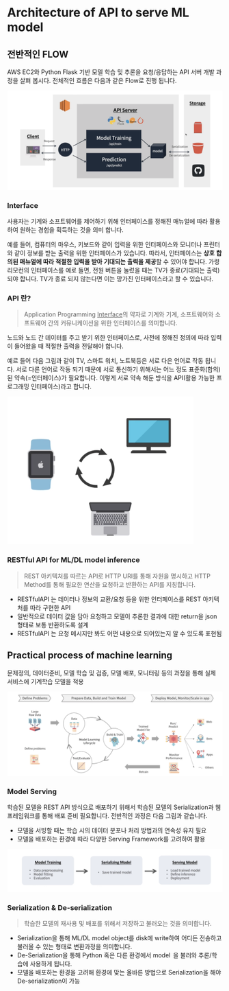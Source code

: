 # Architecture of API to serve ML model

## 전반적인 FLOW

AWS EC2와 Python Flask 기반 모델 학습 및 추론을 요청/응답하는 $\mathrm{API}$ 서버 개발 과정을 살펴 봅시다. 전체적인 흐름은 다음과 같은 Flow로 진행 됩니다. 

![image-20210511161138151](img/image-20210511161138151.png)

### Interface

사용자는 기계와 소프트웨어를 제어하기 위해 인터페이스를 정해진 매뉴얼에 따라 활용하여 원하는 경험을 획득하는 것을 의미 합니다.

예를 들어, 컴퓨터의 마우스, 키보드와 같이 입력을 위한 인터페이스와 모니터나 프린터와 같이 정보를 받는 출력을 위한 인터페이스가 있습니다. 따라서, 인터페이스는 **상호** **합의된 매뉴얼에 따라 적절한 입력을 받아 기대되는 출력을 제공**할 수 있어야 합니다. 가령 리모컨의 인터페이스를 예로 들면, 전원 버튼을 눌렀을 때는 TV가 종료(기대되는 출력)되야 합니다. TV가 종료 되지 않는다면 이는 망가진 인터페이스라고 할 수 있습니다. 



### API 란?

> Application Programming <u>Interface</u>의 약자로 기계와 기계, 소프트웨어와 소프트웨어 간의 커뮤니케이션을 위한 인터페이스를 의미합니다.

노드와 노드 간 데이터를 주고 받기 위한 인터페이스로, 사전에 정해진 정의에 따라 입력이 들어왔을 때 적절한 출력을 전달해야 합니다.

예르 들어 다음 그림과 같이 TV, 스마트 워치, 노트북등은 서로 다은 언어로 작동 됩니다. 서로 다른 언어로 작동 되기 때문에 서로 통신하기 위해서는 어느 정도 표준화(합의)된 약속(=인터페이스)가 필요합니다. 이렇게 서로 약속 해둔 방식을 API(활용 가능한 프로그래밍 인터페이스)라고 합니다. 

<img src="img/image-20210511161538025.png" alt="image-20210511161538025" style="zoom: 50%;" />



### RESTful API for ML/DL model inference

> REST 아키텍처를 따르는 API로 HTTP URI를 통해 자원을 명시하고 HTTP Method를 통해 필요한 연산을 요청하고 반환하는 API를 지칭합니다. 

- $\mathrm{RESTful} \mathrm{API}$ 는 데이터나 정보의 교환/요청 등을 위한 인터페이스를 $\mathrm{REST}$ 아키텍처를 따라 구현한 $\mathrm{API}$
- 일반적으로 데이터 값을 담아 요청하고 모델이 추론한 결과에 대한 return을 json 형태로 보통 반환하도록 설계
- $\mathrm{RESTful} \mathrm{API}$ 는 요청 메시지만 봐도 어떤 내용으로 되어있는지 알 수 있도록 표현됨



## Practical process of machine learning

문제정의, 데이터준비, 모델 학습 및 검증, 모델 배포, 모니터링 등의 과정을 통해 실제 서비스에 기계학습 모델을 적용

![image-20210511162342971](img/image-20210511162342971.png)



### Model Serving

학습된 모델을 REST API 방식으로 배포하기 위해서 학습된 모델의 Serialization과 웹 프레임워크를 통해 배포 준비 필요합니다. 전반적인 과정은 다음 그림과 같습니다.

- 모델을 서빙할 때는 학습 시의 데이터 분포나 처리 방법과의 연속성 유지 필요
- 모델을 배포하는 환경에 따라 다양한 Serving Framework를 고려하여 활용

![image-20210511162511809](img/image-20210511162511809.png)



### Serialization & De-serialization

> 학습한 모델의 재사용 및 배포를 위해서 저장하고 불러오는 것을 의미합니다.

- Serialization을 통해 ML/DL model object를 disk에 write하여 어디든 전송하고 불러올 수 있는 형태로 변환과정을 의미합니다.
- De-Serialization을 통해 Python 혹은 다른 환경에서 $\operatorname{model}$ 을 불러와 추론/학습에 사용하게 됩니다.
- 모델을 배포하는 환경을 고려해 환경에 맞는 올바른 방법으로 Serialization을 해야 De-serialization이 가능


